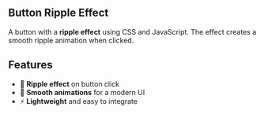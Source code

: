 ## Button Ripple Effect  

A button with a **ripple effect** using CSS and JavaScript. The effect creates a smooth ripple animation when clicked.  

## Features  
- 🌊 **Ripple effect** on button click  
- 🎨 **Smooth animations** for a modern UI  
- ⚡ **Lightweight** and easy to integrate  


